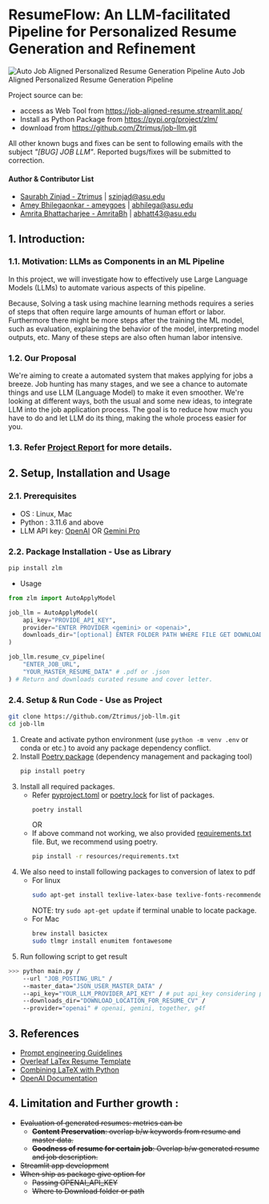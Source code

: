 # ResumeFlow: An LLM-facilitated Pipeline for Personalized Resume Generation and Refinement 

<img src="https://github.com/Ztrimus/job-llm/blob/8aa96f62069a74edcf5e72e72e8a0c7e3b020504/resources/auto_job_apply_workflow.jpg" alt="Auto Job Aligned Personalized Resume Generation Pipeline" width="auto">
Auto Job Aligned Personalized Resume Generation Pipeline

Project source can be:
 - access as Web Tool from https://job-aligned-resume.streamlit.app/
 - Install as Python Package from https://pypi.org/project/zlm/
 - download from https://github.com/Ztrimus/job-llm.git

All other known bugs and fixes can be sent to following emails with the subject _"[BUG] JOB LLM"_. Reported bugs/fixes will be submitted to correction.

#### Author & Contributor List

 - [Saurabh Zinjad - Ztrimus](https://linkedin.com/in/saurabhzinjad) | szinjad@asu.edu
 - [Amey Bhilegaonkar - ameygoes](https://www.linkedin.com/in/amey-bhilegaonkar) | abhilega@asu.edu
 - [Amrita Bhattacharjee - AmritaBh](https://www.linkedin.com/in/amritabh) | abhatt43@asu.edu

## 1. Introduction:

### 1.1. Motivation: LLMs as Components in an ML Pipeline

In this project, we will investigate how to effectively use Large Language Models (LLMs) to automate various aspects of this pipeline.

Because, Solving a task using machine learning methods requires a series of steps that often require large amounts of human effort or labor. Furthermore there might be more steps after the training the ML model, such as evaluation, explaining the behavior of the model, interpreting model outputs, etc. Many of these steps are also often human labor intensive.

### 1.2. Our Proposal

We're aiming to create a automated system that makes applying for jobs a breeze. Job hunting has many stages, and we see a chance to automate things and use LLM (Language Model) to make it even smoother. We're looking at different ways, both the usual and some new ideas, to integrate LLM into the job application process. The goal is to reduce how much you have to do and let LLM do its thing, making the whole process easier for you.

### 1.3. Refer [Project Report](./resources/Project%20Report.pdf) for more details.

## 2. Setup, Installation and Usage

### 2.1. Prerequisites

 - OS : Linux, Mac
 - Python : 3.11.6 and above
 - LLM API key: [OpenAI](https://openai.com/pricing) OR [Gemini Pro](https://ai.google.dev/)

### 2.2. Package Installation - Use as Library

```bash
pip install zlm
```

 - Usage

```python
from zlm import AutoApplyModel

job_llm = AutoApplyModel(
    api_key="PROVIDE_API_KEY", 
    provider="ENTER PROVIDER <gemini> or <openai>",
    downloads_dir="[optional] ENTER FOLDER PATH WHERE FILE GET DOWNLOADED, By default, 'downloads' folder"
)

job_llm.resume_cv_pipeline(
    "ENTER_JOB_URL", 
    "YOUR_MASTER_RESUME_DATA" # .pdf or .json
) # Return and downloads curated resume and cover letter.
```

### 2.4. Setup & Run Code - Use as Project

```sh
git clone https://github.com/Ztrimus/job-llm.git
cd job-llm
```
 1. Create and activate python environment (use `python -m venv .env` or conda or etc.) to avoid any package dependency conflict.
 2. Install [Poetry package](https://python-poetry.org/docs/basic-usage/) (dependency management and packaging tool)
    ```bash
    pip install poetry
    ```
 3. Install all required packages.
     - Refer [pyproject.toml](pyproject.toml) or [poetry.lock](poetry.lock) for list of packages.
        ```bash
        poetry install
        ```
        OR
     - If above command not working, we also provided [requirements.txt](resources/requirements.txt) file. But, we recommend using poetry.
        ```bash
        pip install -r resources/requirements.txt
        ```
4. We also need to install following packages to conversion of latex to pdf
    - For linux
        ```bash
        sudo apt-get install texlive-latex-base texlive-fonts-recommended texlive-fonts-extra
        ```
        NOTE: try `sudo apt-get update` if terminal unable to locate package.
    - For Mac
        ```bash
        brew install basictex
        sudo tlmgr install enumitem fontawesome
        ```
5. Run following script to get result
```bash
>>> python main.py /
    --url "JOB_POSTING_URL" /
    --master_data="JSON_USER_MASTER_DATA" /
    --api_key="YOUR_LLM_PROVIDER_API_KEY" / # put api_key considering provider
    --downloads_dir="DOWNLOAD_LOCATION_FOR_RESUME_CV" /
    --provider="openai" # openai, gemini, together, g4f
```
## 3. References
 - [Prompt engineering Guidelines](https://platform.openai.com/docs/guides/prompt-engineering)
 - [Overleaf LaTex Resume Template](https://www.overleaf.com/latex/templates/jakes-resume-anonymous/cstpnrbkhndn)
 - [Combining LaTeX with Python](https://tug.org/tug2019/slides/slides-ziegenhagen-python.pdf)
 - [OpenAI Documentation](https://platform.openai.com/docs/api-reference/chat/create)

## 4. Limitation and Further growth :
 - ~~Evaluation of generated resumes: metrics can be~~
     - ~~**Content Preservation**: overlap b/w keywords from resume and master data.~~
     - ~~**Goodness of resume for certain job**: Overlap b/w generated resume and job description.~~
 - ~~Streamlit app development~~
 - ~~When ship as package give option for~~
     - ~~Passing OPENAI_API_KEY~~
     - ~~Where to Download folder or path~~